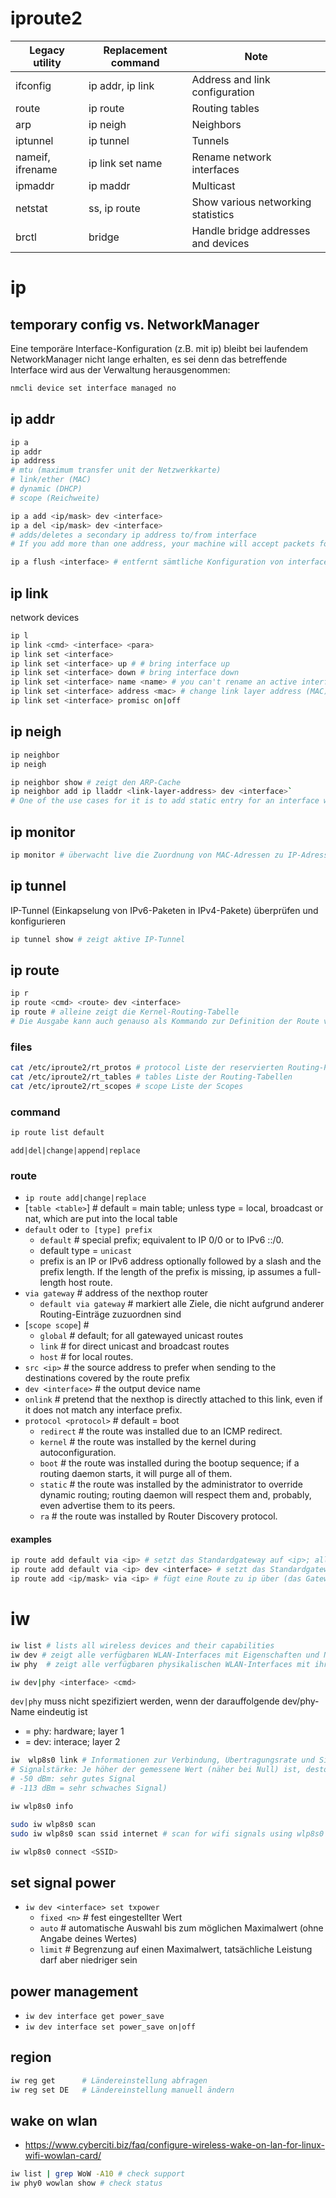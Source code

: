 # iproute2

| Legacy utility   | Replacement command | Note                                |
| ---------------- | ------------------- | ----------------------------------- |
| ifconfig         | ip addr, ip link    | Address and link configuration      |
| route            | ip route            | Routing tables                      |
| arp              | ip neigh            | Neighbors                           |
| iptunnel         | ip tunnel           | Tunnels                             |
| nameif, ifrename | ip link set name    | Rename network interfaces           |
| ipmaddr          | ip maddr            | Multicast                           |
| netstat          | ss, ip route        | Show various networking statistics  |
| brctl            | bridge              | Handle bridge addresses and devices |

# ip

## temporary config vs. NetworkManager

Eine temporäre Interface-Konfiguration (z.B. mit ip) bleibt bei laufendem NetworkManager nicht lange erhalten, es sei denn das betreffende Interface wird aus der Verwaltung herausgenommen:  

```sh
nmcli device set interface managed no
```

## ip addr

```sh
ip a
ip addr
ip address
# mtu (maximum transfer unit der Netzwerkkarte)
# link/ether (MAC)
# dynamic (DHCP)
# scope (Reichweite)

ip a add <ip/mask> dev <interface>
ip a del <ip/mask> dev <interface>
# adds/deletes a secondary ip address to/from interface  
# If you add more than one address, your machine will accept packets for all of them. The first address you added will be used as source address for outgoing traffic by default, it's referred to as primary address.

ip a flush <interface> # entfernt sämtliche Konfiguration von interface
```

## ip link

network devices

```sh
ip l
ip link <cmd> <interface> <para>
ip link set <interface>
ip link set <interface> up # # bring interface up
ip link set <interface> down # bring interface down
ip link set <interface> name <name> # you can't rename an active interface
ip link set <interface> address <mac> # change link layer address (MAC)
ip link set <interface> promisc on|off
```

## ip neigh

```sh
ip neighbor
ip neigh

ip neighbor show # zeigt den ARP-Cache
ip neighbor add ip lladdr <link-layer-address> dev <interface>`  
# One of the use cases for it is to add static entry for an interface with disabled ARP to restrict interface usage only by hosts with specific MAC addresses.
```

## ip monitor

```sh
ip monitor # überwacht live die Zuordnung von MAC-Adressen zu IP-Adressen
```

## ip tunnel

IP-Tunnel (Einkapselung von IPv6-Paketen in IPv4-Pakete) überprüfen und konfigurieren

```sh
ip tunnel show # zeigt aktive IP-Tunnel
```

## ip route

```sh
ip r
ip route <cmd> <route> dev <interface>
ip route # alleine zeigt die Kernel-Routing-Tabelle  
# Die Ausgabe kann auch genauso als Kommando zur Definition der Route verwendet werden (nützlich beim Entfernen von route per copy/paste)
```

### files

```sh
cat /etc/iproute2/rt_protos # protocol Liste der reservierten Routing-Protokolle
cat /etc/iproute2/rt_tables # tables Liste der Routing-Tabellen
cat /etc/iproute2/rt_scopes # scope Liste der Scopes
```

### command

```sh
ip route list default
```



`add|del|change|append|replace`

### route

* `ip route add|change|replace`
* [`table <table>`] # default = main table; unless type = local, broadcast or nat, which are put into the local table
* `default` oder `to [type] prefix` 
  * `default` # special prefix; equivalent to IP 0/0 or to IPv6 ::/0.
  * default type = `unicast` 
  * prefix is an IP or IPv6 address optionally followed by a slash and the prefix length. If the length of the prefix is missing, ip assumes a full-length host route. 
* `via gateway` # address of the nexthop router
  * `default via gateway` # markiert alle Ziele, die nicht aufgrund anderer Routing-Einträge zuzuordnen sind
* [`scope scope`] # 
  * `global`    # default; for all gatewayed unicast routes
  * `link`      # for direct unicast and broadcast routes
  * `host`      # for local routes.
* `src <ip>`    # the source address to prefer when sending to the destinations covered by the route prefix
* `dev <interface>` # the output device name
* `onlink` # pretend that the nexthop is directly attached to this link, even if it does not match any interface prefix.
* `protocol <protocol>` # default = boot
  * `redirect`  # the route was installed due to an ICMP redirect.
  * `kernel`    # the route was installed by the kernel during autoconfiguration.
  * `boot`      # the route was installed during the bootup sequence; if a routing daemon starts, it will purge all of them.
  * `static`    # the route was installed by the administrator to override dynamic routing; routing daemon will respect them and, probably, even advertise them to its peers.
  * `ra`        # the route was installed by Router Discovery protocol.

#### examples

```sh
ip route add default via <ip> # setzt das Standardgateway auf <ip>; alle Pakete, die nicht aufgrund anderer Routing-Einträge zuzuordnen sind, werden an das Standard-Gateway geschickt.
ip route add default via <ip> dev <interface> # setzt das Standardgateway von <interface> auf <ip>
ip route add <ip/mask> via <ip> # fügt eine Route zu ip über (das Gateway) ip hinzu
```

# iw

```sh
iw list # lists all wireless devices and their capabilities
iw dev # zeigt alle verfügbaren WLAN-Interfaces mit Eigenschaften und Namen 
iw phy  # zeigt alle verfügbaren physikalischen WLAN-Interfaces mit ihren physikalischen Eigenschaften 
```

```sh
iw dev|phy <interface> <cmd>
```

`dev|phy` muss nicht spezifiziert werden, wenn der darauffolgende dev/phy-Name eindeutig ist

* = phy: hardware; layer 1
* = dev: interace; layer 2

```sh
iw  wlp8s0 link # Informationen zur Verbindung, Übertragungsrate und Signalstärke
# Signalstärke: Je höher der gemessene Wert (näher bei Null) ist, desto stärker ist das Signal
# -50 dBm: sehr gutes Signal
# -113 dBm = sehr schwaches Signal)
```

```sh
iw wlp8s0 info
```

```sh
sudo iw wlp8s0 scan
sudo iw wlp8s0 scan ssid internet # scan for wifi signals using wlp8s0 searching for ssid "internet"
```

```sh
iw wlp8s0 connect <SSID>
```

## set signal power

* `iw dev <interface> set txpower`
  * `fixed <n>` # fest eingestellter Wert
  * `auto`      # automatische Auswahl bis zum möglichen Maximalwert (ohne Angabe deines Wertes)
  * `limit`	    # Begrenzung auf einen Maximalwert, tatsächliche Leistung darf aber niedriger sein

## power management

* `iw dev interface get power_save`
* `iw dev interface set power_save on|off`

## region

```sh
iw reg get      # Ländereinstellung abfragen
iw reg set DE   # Ländereinstellung manuell ändern
```

## wake on wlan

* https://www.cyberciti.biz/faq/configure-wireless-wake-on-lan-for-linux-wifi-wowlan-card/

```sh
iw list | grep WoW -A10 # check support
iw phy0 wowlan show # check status
```

